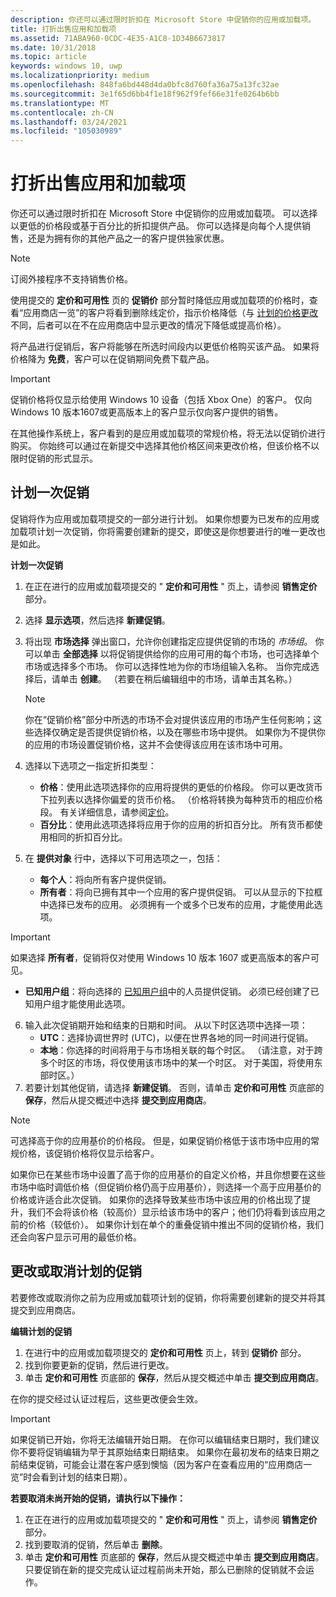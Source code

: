 ```yaml
---
description: 你还可以通过限时折扣在 Microsoft Store 中促销你的应用或加载项。
title: 打折出售应用和加载项
ms.assetid: 71ABA960-0CDC-4E35-A1C8-1D34B6673817
ms.date: 10/31/2018
ms.topic: article
keywords: windows 10, uwp
ms.localizationpriority: medium
ms.openlocfilehash: 848fa6bd448d4da0bfc8d760fa36a75a13fc32ae
ms.sourcegitcommit: 3e1f65d6bb4f1e18f962f9fef66e31fe0264b6bb
ms.translationtype: MT
ms.contentlocale: zh-CN
ms.lasthandoff: 03/24/2021
ms.locfileid: "105030989"
---
```

# <a name="put-apps-and-add-ons-on-sale"></a>打折出售应用和加载项

你还可以通过限时折扣在 Microsoft Store 中促销你的应用或加载项。 可以选择以更低的价格段或基于百分比的折扣提供产品。 你可以选择是向每个人提供销售，还是为拥有你的其他产品之一的客户提供独家优惠。

> [!NOTE]
> 订阅外接程序不支持销售价格。

使用提交的 **定价和可用性** 页的 **促销价** 部分暂时降低应用或加载项的价格时，查看“应用商店一览”的客户将看到删除线定价，指示价格降低（与 [计划的价格更改](set-and-schedule-app-pricing.md#schedule-price-changes)不同，后者可以在不在应用商店中显示更改的情况下降低或提高价格）。 

将产品进行促销后，客户将能够在所选时间段内以更低价格购买该产品。 如果将价格降为 **免费**，客户可以在促销期间免费下载产品。

> [!IMPORTANT]
> 促销价格将仅显示给使用 Windows 10 设备（包括 Xbox One）的客户。 仅向 Windows 10 版本1607或更高版本上的客户显示仅向客户提供的销售。
> 
> 在其他操作系统上，客户看到的是应用或加载项的常规价格，将无法以促销价进行购买。 你始终可以通过在新提交中选择其他价格区间来更改价格，但该价格不以限时促销的形式显示。


## <a name="scheduling-a-sale"></a>计划一次促销

促销将作为应用或加载项提交的一部分进行计划。 如果你想要为已发布的应用或加载项计划一次促销，你将需要创建新的提交，即使这是你想要进行的唯一更改也是如此。

**计划一次促销**

1. 在正在进行的应用或加载项提交的 " **定价和可用性** " 页上，请参阅 **销售定价** 部分。
2. 选择 **显示选项**，然后选择 **新建促销**。
3. 将出现 **市场选择** 弹出窗口，允许你创建指定应提供促销的市场的 *市场组*。 你可以单击 **全部选择** 以将促销提供给你的应用可用的每个市场，也可选择单个市场或选择多个市场。 你可以选择性地为你的市场组输入名称。 当你完成选择后，请单击 **创建**。 （若要在稍后编辑组中的市场，请单击其名称。）

   > [!NOTE]
   > 你在“促销价格”部分中所选的市场不会对提供该应用的市场产生任何影响；这些选择仅确定是否提供促销价格，以及在哪些市场中提供。 如果你为不提供你的应用的市场设置促销价格，这并不会使得该应用在该市场中可用。
4. 选择以下选项之一指定折扣类型：
   - **价格**：使用此选项选择你的应用将提供的更低的价格段。 你可以更改货币下拉列表以选择你偏爱的货币价格。 （价格将转换为每种货币的相应价格段。 有关详细信息，请参阅[定价](set-app-pricing-and-availability.md)。
   - **百分比**：使用此选项选择将应用于你的应用的折扣百分比。 所有货币都使用相同的折扣百分比。
5. 在 **提供对象** 行中，选择以下可用选项之一，包括：
   - **每个人**：将向所有客户提供促销。
   - **所有者**：将向已拥有其中一个应用的客户提供促销。 可以从显示的下拉框中选择已发布的应用。 必须拥有一个或多个已发布的应用，才能使用此选项。

  > [!IMPORTANT]
  > 如果选择 **所有者**，促销将仅对使用 Windows 10 版本 1607 或更高版本的客户可见。

   - **已知用户组**：将向选择的 [已知用户组](create-known-user-groups.md)中的人员提供促销。 必须已经创建了已知用户组才能使用此选项。
6. 输入此次促销期开始和结束的日期和时间。 从以下时区选项中选择一项：
   - **UTC**：选择协调世界时 (UTC)，以便在世界各地的同一时间进行促销。
   - **本地**：你选择的时间将用于与市场相关联的每个时区。 （请注意，对于跨多个时区的市场，将仅使用该市场中的某一个时区。 对于美国，将使用东部时区。）
7. 若要计划其他促销，请选择 **新建促销**。 否则，请单击 **定价和可用性** 页底部的 **保存**，然后从提交概述中选择 **提交到应用商店**。

> [!NOTE]
> 可选择高于你的应用基价的价格段。 但是，如果促销价格低于该市场中应用的常规价格，该促销价格将仅显示给客户。
>
> 如果你已在某些市场中设置了高于你的应用基价的自定义价格，并且你想要在这些市场中临时调低价格（但促销价格仍高于应用基价），则选择一个高于应用基价的价格或许适合此次促销。 如果你的选择导致某些市场中该应用的价格出现了提升，我们不会将该价格（较高价）显示给该市场中的客户；他们仍将看到该应用之前的价格（较低价）。 如果你计划在单个的重叠促销中推出不同的促销价格，我们还会向客户显示可用的最低价格。

## <a name="changing-or-canceling-a-scheduled-sale"></a>更改或取消计划的促销

若要修改或取消你之前为应用或加载项计划的促销，你将需要创建新的提交并将其提交到应用商店。

**编辑计划的促销**

1.  在进行中的应用或加载项提交的 **定价和可用性** 页上，转到 **促销价** 部分。
2.  找到你要更新的促销，然后进行更改。
3.  单击 **定价和可用性** 页底部的 **保存**，然后从提交概述中单击 **提交到应用商店**。

在你的提交经过认证过程后，这些更改便会生效。

> [!IMPORTANT]
> 如果促销已开始，你将无法编辑开始日期。 在你可以编辑结束日期时，我们建议你不要将促销编辑为早于其原始结束日期结束。 如果你在最初发布的结束日期之前结束促销，可能会让潜在客户感到懊恼（因为客户在查看应用的“应用商店一览”时会看到计划的结束日期）。

 **若要取消未尚开始的促销，请执行以下操作：**

1.  在正在进行的应用或加载项提交的 " **定价和可用性** " 页上，请参阅 **销售定价** 部分。
2.  找到要取消的促销，然后单击 **删除**。
3.  单击 **定价和可用性** 页底部的 **保存**，然后从提交概述中单击 **提交到应用商店**。 只要促销在新的提交完成认证过程前尚未开始，那么已删除的促销就不会运作。





